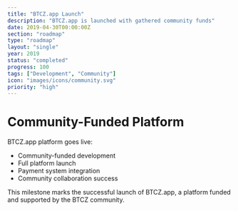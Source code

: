 ```yaml
---
title: "BTCZ.app Launch"
description: "BTCZ.app is launched with gathered community funds"
date: 2019-04-30T00:00:00Z
section: "roadmap"
type: "roadmap"
layout: "single"
year: 2019
status: "completed"
progress: 100
tags: ["Development", "Community"]
icon: "images/icons/community.svg"
priority: "high"
---
```


# Community-Funded Platform

BTCZ.app platform goes live:
- Community-funded development
- Full platform launch
- Payment system integration
- Community collaboration success

This milestone marks the successful launch of BTCZ.app, a platform funded and supported by the BTCZ community.

